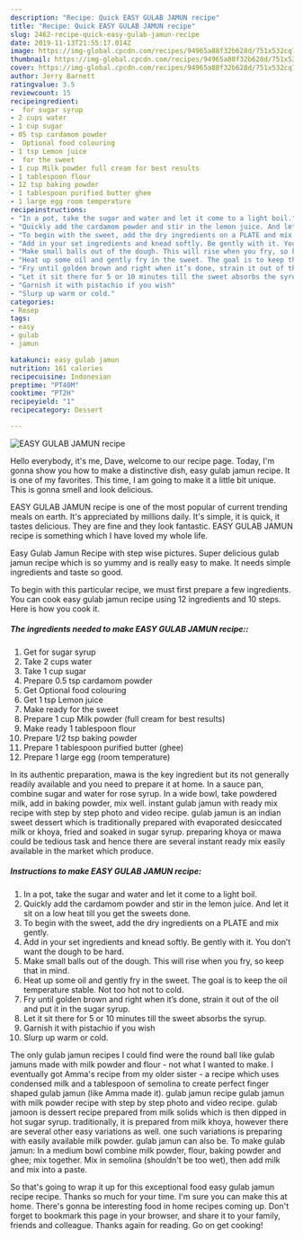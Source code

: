 ```yaml
---
description: "Recipe: Quick EASY GULAB JAMUN recipe"
title: "Recipe: Quick EASY GULAB JAMUN recipe"
slug: 2462-recipe-quick-easy-gulab-jamun-recipe
date: 2019-11-13T21:55:17.014Z
image: https://img-global.cpcdn.com/recipes/94965a88f32b628d/751x532cq70/easy-gulab-jamun-recipe-recipe-main-photo.jpg
thumbnail: https://img-global.cpcdn.com/recipes/94965a88f32b628d/751x532cq70/easy-gulab-jamun-recipe-recipe-main-photo.jpg
cover: https://img-global.cpcdn.com/recipes/94965a88f32b628d/751x532cq70/easy-gulab-jamun-recipe-recipe-main-photo.jpg
author: Jerry Barnett
ratingvalue: 3.5
reviewcount: 15
recipeingredient:
-  for sugar syrup
- 2 cups water
- 1 cup sugar
- 05 tsp cardamom powder
-  Optional food colouring
- 1 tsp Lemon juice
-  for the sweet
- 1 cup Milk powder full cream for best results
- 1 tablespoon flour
- 12 tsp baking powder
- 1 tablespoon purified butter ghee
- 1 large egg room temperature
recipeinstructions:
- "In a pot, take the sugar and water and let it come to a light boil."
- "Quickly add the cardamom powder and stir in the lemon juice. And let it sit on a low heat till you get the sweets done."
- "To begin with the sweet, add the dry ingredients on a PLATE and mix gently."
- "Add in your set ingredients and knead softly. Be gently with it. You don’t want the dough to be hard."
- "Make small balls out of the dough. This will rise when you fry, so keep that in mind."
- "Heat up some oil and gently fry in the sweet. The goal is to keep the oil temperature stable. Not too hot not to cold."
- "Fry until golden brown and right when it’s done, strain it out of the oil and put it in the sugar syrup."
- "Let it sit there for 5 or 10 minutes till the sweet absorbs the syrup."
- "Garnish it with pistachio if you wish"
- "Slurp up warm or cold."
categories:
- Resep
tags:
- easy
- gulab
- jamun

katakunci: easy gulab jamun
nutrition: 161 calories
recipecuisine: Indonesian
preptime: "PT40M"
cooktime: "PT2H"
recipeyield: "1"
recipecategory: Dessert

---
```



![EASY GULAB JAMUN recipe](https://img-global.cpcdn.com/recipes/94965a88f32b628d/751x532cq70/easy-gulab-jamun-recipe-recipe-main-photo.jpg)

Hello everybody, it's me, Dave, welcome to our recipe page. Today, I'm gonna show you how to make a distinctive dish, easy gulab jamun recipe. It is one of my favorites. This time, I am going to make it a little bit unique. This is gonna smell and look delicious.

EASY GULAB JAMUN recipe is one of the most popular of current trending meals on earth. It's appreciated by millions daily. It's simple, it is quick, it tastes delicious. They are fine and they look fantastic. EASY GULAB JAMUN recipe is something which I have loved my whole life.

Easy Gulab Jamun Recipe with step wise pictures. Super delicious gulab jamun recipe which is so yummy and is really easy to make. It needs simple ingredients and taste so good.


To begin with this particular recipe, we must first prepare a few ingredients. You can cook easy gulab jamun recipe using 12 ingredients and 10 steps. Here is how you cook it.

##### The ingredients needed to make EASY GULAB JAMUN recipe::

1. Get  for sugar syrup
1. Take 2 cups water
1. Take 1 cup sugar
1. Prepare 0.5 tsp cardamom powder
1. Get  Optional food colouring
1. Get 1 tsp Lemon juice
1. Make ready  for the sweet
1. Prepare 1 cup Milk powder (full cream for best results)
1. Make ready 1 tablespoon flour
1. Prepare 1/2 tsp baking powder
1. Prepare 1 tablespoon purified butter (ghee)
1. Prepare 1 large egg (room temperature)


In its authentic preparation, mawa is the key ingredient but its not generally readily available and you need to prepare it at home. In a sauce pan, combine sugar and water for rose syrup. In a wide bowl, take powdered milk, add in baking powder, mix well. instant gulab jamun with ready mix recipe with step by step photo and video recipe. gulab jamun is an indian sweet dessert which is traditionally prepared with evaporated desiccated milk or khoya, fried and soaked in sugar syrup. preparing khoya or mawa could be tedious task and hence there are several instant ready mix easily available in the market which produce. 

##### Instructions to make EASY GULAB JAMUN recipe:

1. In a pot, take the sugar and water and let it come to a light boil.
1. Quickly add the cardamom powder and stir in the lemon juice. And let it sit on a low heat till you get the sweets done.
1. To begin with the sweet, add the dry ingredients on a PLATE and mix gently.
1. Add in your set ingredients and knead softly. Be gently with it. You don’t want the dough to be hard.
1. Make small balls out of the dough. This will rise when you fry, so keep that in mind.
1. Heat up some oil and gently fry in the sweet. The goal is to keep the oil temperature stable. Not too hot not to cold.
1. Fry until golden brown and right when it’s done, strain it out of the oil and put it in the sugar syrup.
1. Let it sit there for 5 or 10 minutes till the sweet absorbs the syrup.
1. Garnish it with pistachio if you wish
1. Slurp up warm or cold.


The only gulab jamun recipes I could find were the round ball like gulab jamuns made with milk powder and flour - not what I wanted to make. I eventually got Amma&#39;s recipe from my older sister - a recipe which uses condensed milk and a tablespoon of semolina to create perfect finger shaped gulab jamun (like Amma made it). gulab jamun recipe gulab jamun with milk powder recipe with step by step photo and video recipe. gulab jamoon is dessert recipe prepared from milk solids which is then dipped in hot sugar syrup. traditionally, it is prepared from milk khoya, however there are several other easy variations as well. one such variations is preparing with easily available milk powder. gulab jamun can also be. To make gulab jamun: In a medium bowl combine milk powder, flour, baking powder and ghee; mix together. Mix in semolina (shouldn&#39;t be too wet), then add milk and mix into a paste. 

So that's going to wrap it up for this exceptional food easy gulab jamun recipe recipe. Thanks so much for your time. I'm sure you can make this at home. There's gonna be interesting food in home recipes coming up. Don't forget to bookmark this page in your browser, and share it to your family, friends and colleague. Thanks again for reading. Go on get cooking!

